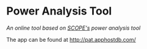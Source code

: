 # Power Analysis Tool
*An online tool based on [SCOPE's](http://scopela.org/) power analysis tool*

The app can be found at http://pat.apphostdb.com/
